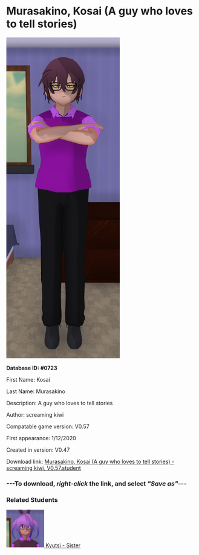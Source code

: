 # Murasakino, Kosai (A guy who loves to tell stories)

<img src="../../Files/Images/Murasakino, Kosai (A guy who loves to tell stories).png" title="Murasakino, Kosai (A guy who loves to tell stories) - screaming kiwi, V0.57">

**Database ID: #0723**

First Name: Kosai

Last Name: Murasakino

Description: A guy who loves to tell stories

Author: screaming kiwi

Compatable game version: V0.57

First appearance: 1/12/2020

Created in version: V0.47

Download link: <a href="https://raw.githubusercontent.com/Arbiter1223/Daigaku-Gurashi-Custom-Students/master/Files/Student%20Files/Murasakino%2C%20Kosai%20(A%20guy%20who%20loves%20to%20tell%20stories)%20-%20screaming%20kiwi%2C%20V0.57.student">Murasakino, Kosai (A guy who loves to tell stories) - screaming kiwi, V0.57.student</a>

### ---**To download, _right-click_ the link, and select _"Save as"_**---

### Related Students

<a href="Murasakino, Kyutsi (A girl who loves the color pink).md"><img src="../../Files/Thumbs/Murasakino, Kyutsi (A girl who loves the color pink).png" height="100" width="100" title="Murasakino, Kyutsi (A girl who loves the color pink) - screaming kiwi, V0.57"></a><a href="Murasakino, Kyutsi (A girl who loves the color pink).md"> Kyutsi - Sister</a>

